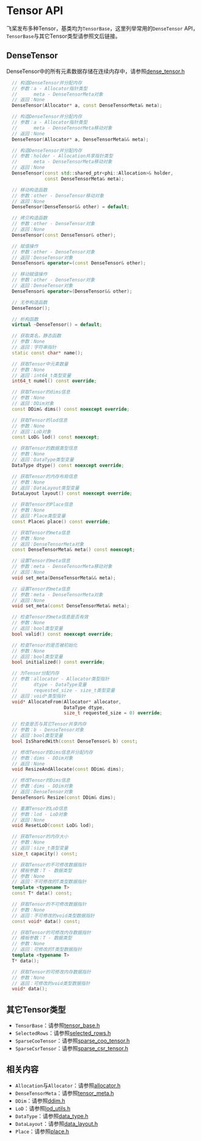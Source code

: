 # Tensor API

飞桨发布多种Tensor，基类均为`TensorBase`，这里列举常用的`DenseTensor` API，`TensorBase`与其它Tensor类型请参照文后链接。

## DenseTensor

DenseTensor中的所有元素数据存储在连续内存中，请参照[dense_tensor.h](https://github.com/PaddlePaddle/Paddle/blob/develop/paddle/phi/core/dense_tensor.h)

```c++
  // 构造DenseTensor并分配内存
  // 参数：a - Allocator指针类型
  //      meta - DenseTensorMeta对象
  // 返回：None
  DenseTensor(Allocator* a, const DenseTensorMeta& meta);

  // 构造DenseTensor并分配内存
  // 参数：a - Allocator指针类型
  //      meta - DenseTensorMeta移动对象
  // 返回：None
  DenseTensor(Allocator* a, DenseTensorMeta&& meta);

  // 构造DenseTensor并分配内存
  // 参数：holder - Allocation共享指针类型
  //      meta - DenseTensorMeta移动对象
  // 返回：None
  DenseTensor(const std::shared_ptr<phi::Allocation>& holder,
              const DenseTensorMeta& meta);

  // 移动构造函数
  // 参数：other - DenseTensor移动对象
  // 返回：None
  DenseTensor(DenseTensor&& other) = default;

  // 拷贝构造函数
  // 参数：other - DenseTensor对象
  // 返回：None
  DenseTensor(const DenseTensor& other);

  // 赋值操作
  // 参数：other - DenseTensor对象
  // 返回：DenseTensor对象
  DenseTensor& operator=(const DenseTensor& other);

  // 移动赋值操作
  // 参数：other - DenseTensor对象
  // 返回：DenseTensor对象
  DenseTensor& operator=(DenseTensor&& other);

  // 无参构造函数
  DenseTensor();

  // 析构函数
  virtual ~DenseTensor() = default;

  // 获取类名，静态函数
  // 参数：None
  // 返回：字符串指针
  static const char* name();

  // 获取Tensor中元素数量
  // 参数：None
  // 返回：int64_t类型变量
  int64_t numel() const override;

  // 获取Tensor的dims信息
  // 参数：None
  // 返回：DDim对象
  const DDim& dims() const noexcept override;

  // 获取Tensor的lod信息
  // 参数：None
  // 返回：LoD对象
  const LoD& lod() const noexcept;

  // 获取Tensor的数据类型信息
  // 参数：None
  // 返回：DataType类型变量
  DataType dtype() const noexcept override;

  // 获取Tensor的内存布局信息
  // 参数：None
  // 返回：DataLayout类型变量
  DataLayout layout() const noexcept override;

  // 获取Tensor的Place信息
  // 参数：None
  // 返回：Place类型变量
  const Place& place() const override;

  // 获取Tensor的meta信息
  // 参数：None
  // 返回：DenseTensorMeta对象
  const DenseTensorMeta& meta() const noexcept;

  // 设置Tensor的meta信息
  // 参数：meta - DenseTensorMeta移动对象
  // 返回：None
  void set_meta(DenseTensorMeta&& meta);

  // 设置Tensor的meta信息
  // 参数：meta - DenseTensorMeta对象
  // 返回：None
  void set_meta(const DenseTensorMeta& meta);

  // 检查Tensor的meta信息是否有效
  // 参数：None
  // 返回：bool类型变量
  bool valid() const noexcept override;

  // 检查Tensor的是否被初始化
  // 参数：None
  // 返回：bool类型变量
  bool initialized() const override;

  // 为Tensor分配内存
  // 参数：allocator - Allocator类型指针
  //      dtype - DataType变量
  //      requested_size - size_t类型变量
  // 返回：void*类型指针
  void* AllocateFrom(Allocator* allocator,
                     DataType dtype,
                     size_t requested_size = 0) override;

  // 检查是否与其它Tensor共享内存
  // 参数：b - DenseTensor对象
  // 返回：bool类型变量
  bool IsSharedWith(const DenseTensor& b) const;

  // 修改Tensor的Dims信息并分配内存
  // 参数：dims - DDim对象
  // 返回：None
  void ResizeAndAllocate(const DDim& dims);

  // 修改Tensor的Dims信息
  // 参数：dims - DDim对象
  // 返回：DenseTensor对象
  DenseTensor& Resize(const DDim& dims);

  // 重置Tensor的LoD信息
  // 参数：lod - LoD对象
  // 返回：None
  void ResetLoD(const LoD& lod);

  // 获取Tensor的内存大小
  // 参数：None
  // 返回：size_t类型变量
  size_t capacity() const;

  // 获取Tensor的不可修改数据指针
  // 模板参数：T - 数据类型
  // 参数：None
  // 返回：不可修改的T类型数据指针
  template <typename T>
  const T* data() const;

  // 获取Tensor的不可修改数据指针
  // 参数：None
  // 返回：不可修改的void类型数据指针
  const void* data() const;

  // 获取Tensor的可修改内存数据指针
  // 模板参数：T - 数据类型
  // 参数：None
  // 返回：可修改的T类型数据指针
  template <typename T>
  T* data();

  // 获取Tensor的可修改内存数据指针
  // 参数：None
  // 返回：可修改的void类型数据指针
  void* data();
```

## 其它Tensor类型

- `TensorBase`：请参照[tensor_base.h](https://github.com/PaddlePaddle/Paddle/blob/develop/paddle/phi/core/tensor_base.h)
- `SelectedRows`：请参照[selected_rows.h](https://github.com/PaddlePaddle/Paddle/blob/develop/paddle/phi/core/selected_rows.h)
- `SparseCooTensor`：请参照[sparse_coo_tensor.h](https://github.com/PaddlePaddle/Paddle/blob/develop/paddle/phi/core/sparse_coo_tensor.h)
- `SparseCsrTensor`：请参照[sparse_csr_tensor.h](https://github.com/PaddlePaddle/Paddle/blob/develop/paddle/phi/core/sparse_csr_tensor.h)


## 相关内容

- `Allocation`与`Allocator`：请参照[allocator.h](https://github.com/PaddlePaddle/Paddle/blob/develop/paddle/phi/core/allocator.h)
- `DenseTensorMeta`：请参照[tensor_meta.h](https://github.com/PaddlePaddle/Paddle/blob/develop/paddle/phi/core/tensor_meta.h)
- `DDim`：请参照[ddim.h](https://github.com/PaddlePaddle/Paddle/blob/develop/paddle/phi/core/ddim.h)
- `LoD`：请参照[lod_utils.h](https://github.com/PaddlePaddle/Paddle/blob/develop/paddle/phi/core/lod_utils.h)
- `DataType`：请参照[data_type.h](https://github.com/PaddlePaddle/Paddle/blob/develop/paddle/phi/common/data_type.h)
- `DataLayout`：请参照[data_layout.h](https://github.com/PaddlePaddle/Paddle/blob/develop/paddle/phi/common/data_layout.h)
- `Place`：请参照[place.h](https://github.com/PaddlePaddle/Paddle/blob/develop/paddle/phi/common/place.h)

